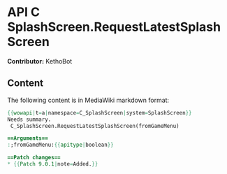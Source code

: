 # API C SplashScreen.RequestLatestSplashScreen

**Contributor:** KethoBot

## Content

The following content is in MediaWiki markdown format:

```mediawiki
{{wowapi|t=a|namespace=C_SplashScreen|system=SplashScreen}}
Needs summary.
 C_SplashScreen.RequestLatestSplashScreen(fromGameMenu)

==Arguments==
:;fromGameMenu:{{apitype|boolean}}

==Patch changes==
* {{Patch 9.0.1|note=Added.}}
```